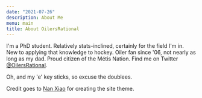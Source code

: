 ```yaml
---
date: "2021-07-26"
description: About Me
menu: main
title: About OilersRational
---
```


I'm a PhD student. Relatively stats-inclined, certainly for the field I'm in. New to applying that knowledge to hockey. Oiler fan since '06, not nearly as long as my dad. Proud citizen of the Métis Nation. Find me on Twitter [@OilersRational](https://twitter.com/OilersRational).

Oh, and my 'e' key sticks, so excuse the doublees.


Credit goes to [Nan Xiao](https://nanx.me/) for creating the site theme.